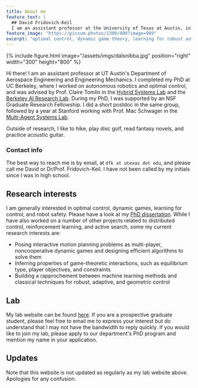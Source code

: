 ```yaml
---
title: About me
feature_text: |
  ## David Fridovich-Keil
  I am an assistant professor at the University of Texas at Austin, in the Department of Aerospace Engineering. My research involves optimal control, dynamic game theory, and learning for robust autonomy.
feature_image: "https://picsum.photos/1300/400?image=989"
excerpt: "optimal control, dynamic game theory, learning for robust autonomy"
---
```


{% include figure.html image="/assets/imgs/dalsnibba.jpg" position="right" width="300" height="800" %}

Hi there! I am an assistant professor at UT Austin's Department of Aerospace Engineering and Engineering Mechanics. I completed my PhD at UC Berkeley, where I worked on autonomous robotics and optimal control, and was advised by Prof. Claire Tomlin in the [Hybrid Systems Lab](http://hybrid.eecs.berkeley.edu/) and the [Berkeley AI Research Lab](http://bair.berkeley.edu/). During my PhD, I was supported by an NSF Graduate Research Fellowship. I did a short postdoc in the same group, followed by a year at Stanford working with Prof. Mac Schwager in the [Multi-Agent Systems Lab](https://msl.stanford.edu).

Outside of research, I like to hike, play disc golf, read fantasy novels, and practice acoustic guitar.

### Contact info

The best way to reach me is by email, at `dfk at utexas dot edu`, and please call me David or Dr/Prof. Fridovich-Keil. I have not been called by my initials since I was in high school.

## Research interests

I am generally interested in optimal control, dynamic games, learning for control, and robot safety. Please have a look at my [PhD dissertation](/assets/pdfs/phd_dissertation.pdf). While I have also worked on a number of other projects related to distributed control, reinforcement learning, and active search, some my current research interests are:

* Posing interactive motion planning problems as multi-player, noncooperative dynamic games and designing efficient algorithms to solve them
* Inferring properties of game-theoretic interactions, such as equilibrium type, player objectives, and constraints
* Building a rapprochement between machine learning methods and classical techniques for robust, adaptive, and geometric control

## Lab

My lab website can be found [here](https://clearoboticslab.github.io). If you are a prospective graduate student, please feel free to email me to express your interest but do understand that I may not have the bandwidth to reply quickly. If you would like to join my lab, please apply to our department's PhD program and mention my name in your application.

## Updates

Note that this website is not updated as regularly as my lab website above. Apologies for any confusion.

<!-- _(July 2021)_ I recently gave an invited talk at the [RSS 2021 Workshop on Perception and Control for Autonomous Navigation in Crowded, Dynamic Environments](https://negarmehr.github.io/RSS2021Workshop/). The talk aims to deliver a brief tutorial on (a) what dynamic games are, (b) why they are a good model for multi-agent interactions, (c) how to solve them efficiently, and (d) some of the mathematical subtlety underlying dynamic games. If you check out the earlier recorded talks in the workshop, you'll also notice that the iterative method for solving dynamic Nash games developed in my PhD thesis bears a striking resemblance to contemporaneous, [independent work going on at Waymo Research](https://youtu.be/T_LkNm3oXdE?t=640). -->

<!-- <p align="center"><iframe width="560" height="315" src="https://www.youtube.com/embed/EmrReoNQP3s?start=1420" title="YouTube video player" frameborder="0" allow="accelerometer; autoplay; clipboard-write; encrypted-media; gyroscope; picture-in-picture" allowfullscreen></iframe></p> -->
<!-- {% include video.html id="EmrReoNQP3s?t=1437" title="RSS 2021 Workshop Talk" %} -->

<!-- ### Interaction as a game -->

<!-- Dynamic games are a widely-applicable mathematical tool, and offer an attractive alternative to traditional formulations of motion planning problems. In particular, motion planning problems are often posed in either static environments or dynamic environments where the predicted motion of other agents is completely independent from the robot's planned trajectory. Unfortunately, this can put an undue burden on the predictive model to be precise despite enormous uncertainty. Dynamic game theory offers an exciting alternative; rather than fix a prediction beforehand, we can presume that other agents are optimizing some _known_ objectives, and solve a dynamic game to find _a local equilibrium_. Effectively coupling prediction and planning, this approach shifts the enormous burden of making accurate predictions to the potentially more straightforward task of modeling short-term dynamic objectives. -->

<!-- Until relatively recently, dynamic games were widely considered to be computationally intractible for general nonlinear systems and multiple players with arbitrary objectives. Several approximation techniques have been explored in the literature, but to my knowledge none have been seriously considered in the industry. [My own work](https://arxiv.org/pdf/1909.04694) in this area consists of a fast second-order solver which bears resemblance to iterative LQR--a standard algorithm for nonlinear model-predictive control used in the autonomous vehicle industry. I recently developed a real-time C++ implementation, available [open-source](https://hjreachability.github.io/ilqgames/). This solver has been tested in simulation, in hardware in the lab, and onboard a full-scale Boeing experimental aircraft. -->

<!-- ### Inferring properties of dynamic games -->

<!-- Perhaps the most straightforward limitation of game-theoretic interaction models is that they presume _a priori_ knowledge of all players' objectives. Moreover, they typically also have multiple equilibria which encode significantly different outcomes. To use games effectively in uncertain situations, it is critical to be able to infer these properties from noisy, partial observations of players' activity in real-time.  -->
